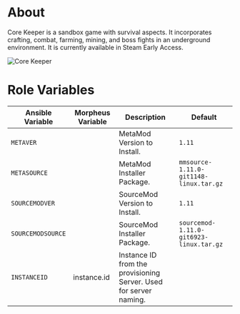 # About
Core Keeper is a sandbox game with survival aspects. It incorporates crafting, combat, farming, mining, and boss fights in an underground environment. It is currently available in Steam Early Access.

![Core Keeper](https://i.ytimg.com/vi/t9SOlh6D1fo/maxresdefault.jpg)

# Role Variables
| Ansible Variable | Morpheus Variable | Description | Default |
| --- | --- | --- | --- |
|`METAVER`||MetaMod Version to Install.| `1.11` |
|`METASOURCE`||MetaMod Installer Package.| `mmsource-1.11.0-git1148-linux.tar.gz` |
|`SOURCEMODVER`||SourceMod Version to Install.| `1.11`|
|`SOURCEMODSOURCE`||SourceMod Installer Package.|`sourcemod-1.11.0-git6923-linux.tar.gz`|
|`INSTANCEID`|instance.id|Instance ID from the provisioning Server. Used for server naming.||